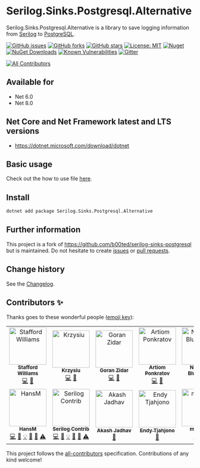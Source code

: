 Serilog.Sinks.Postgresql.Alternative
====================================

Serilog.Sinks.Postgresql.Alternative is a library to save logging information from [Serilog](https://github.com/serilog/serilog) to [PostgreSQL](https://www.postgresql.org/).

[![GitHub issues](https://img.shields.io/github/issues/serilog-contrib/Serilog.Sinks.Postgresql.Alternative.svg)](https://github.com/serilog-contrib/Serilog.Sinks.Postgresql.Alternative/issues)
[![GitHub forks](https://img.shields.io/github/forks/serilog-contrib/Serilog.Sinks.Postgresql.Alternative.svg)](https://github.com/serilog-contrib/Serilog.Sinks.Postgresql.Alternative/network)
[![GitHub stars](https://img.shields.io/github/stars/serilog-contrib/Serilog.Sinks.Postgresql.Alternative.svg)](https://github.com/serilog-contrib/Serilog.Sinks.Postgresql.Alternative/stargazers)
[![License: MIT](https://img.shields.io/badge/License-MIT-blue.svg)](https://raw.githubusercontent.com/serilog-contrib/Serilog.Sinks.Postgresql.Alternative/master/License.txt)
[![Nuget](https://img.shields.io/badge/Serilog.Sinks.Postgresql.Alternative-Nuget-brightgreen.svg)](https://www.nuget.org/packages/Serilog.Sinks.Postgresql.Alternative/)
[![NuGet Downloads](https://img.shields.io/nuget/dt/Serilog.Sinks.Postgresql.Alternative.svg)](https://www.nuget.org/packages/Serilog.Sinks.Postgresql.Alternative/)
[![Known Vulnerabilities](https://snyk.io/test/github/serilog-contrib/Serilog.Sinks.Postgresql.Alternative/badge.svg)](https://snyk.io/test/github/serilog-contrib/Serilog.Sinks.Postgresql.Alternative)
[![Gitter](https://badges.gitter.im/Serilog.Sinks.Postgresql.Alternative/community.svg)](https://gitter.im/Serilog.Sinks.Postgresql.Alternative/community?utm_source=badge&utm_medium=badge&utm_campaign=pr-badge)
<!-- ALL-CONTRIBUTORS-BADGE:START - Do not remove or modify this section -->
[![All Contributors](https://img.shields.io/badge/all_contributors-12-orange.svg?style=flat-square)](#contributors-)
<!-- ALL-CONTRIBUTORS-BADGE:END -->

## Available for
* Net 6.0
* Net 8.0

## Net Core and Net Framework latest and LTS versions
* https://dotnet.microsoft.com/download/dotnet

## Basic usage
Check out the how to use file [here](https://github.com/serilog-contrib/Serilog.Sinks.Postgresql.Alternative/blob/master/HowToUse.md).

## Install

```bash
dotnet add package Serilog.Sinks.Postgresql.Alternative
```

## Further information
This project is a fork of https://github.com/b00ted/serilog-sinks-postgresql but is maintained.
Do not hesitate to create [issues](https://github.com/serilog-contrib/Serilog.Sinks.Postgresql.Alternative/issues) or [pull requests](https://github.com/serilog-contrib/Serilog.Sinks.Postgresql.Alternative/pulls).

Change history
--------------

See the [Changelog](https://github.com/serilog-contrib/Serilog.Sinks.Postgresql.Alternative/blob/master/Changelog.md).

## Contributors ✨

Thanks goes to these wonderful people ([emoji key](https://allcontributors.org/docs/en/emoji-key)):

<!-- ALL-CONTRIBUTORS-LIST:START - Do not remove or modify this section -->
<!-- prettier-ignore-start -->
<!-- markdownlint-disable -->
<table>
  <tbody>
    <tr>
      <td align="center"><a href="http://staffordwilliams.com"><img src="https://avatars.githubusercontent.com/u/6289998?v=4?s=100" width="100px;" alt="Stafford Williams"/><br /><sub><b>Stafford Williams</b></sub></a><br /><a href="https://github.com/serilog-contrib/Serilog.Sinks.Postgresql.Alternative/commits?author=staff0rd" title="Code">💻</a> <a href="https://github.com/serilog-contrib/Serilog.Sinks.Postgresql.Alternative/commits?author=staff0rd" title="Documentation">📖</a></td>
      <td align="center"><a href="https://github.com/ni2"><img src="https://avatars.githubusercontent.com/u/6198146?v=4?s=100" width="100px;" alt="Krzysiu"/><br /><sub><b>Krzysiu</b></sub></a><br /><a href="https://github.com/serilog-contrib/Serilog.Sinks.Postgresql.Alternative/commits?author=ni2" title="Code">💻</a> <a href="https://github.com/serilog-contrib/Serilog.Sinks.Postgresql.Alternative/commits?author=ni2" title="Documentation">📖</a></td>
      <td align="center"><a href="https://github.com/GZidar"><img src="https://avatars.githubusercontent.com/u/13248990?v=4?s=100" width="100px;" alt="Goran Zidar"/><br /><sub><b>Goran Zidar</b></sub></a><br /><a href="https://github.com/serilog-contrib/Serilog.Sinks.Postgresql.Alternative/commits?author=GZidar" title="Code">💻</a> <a href="https://github.com/serilog-contrib/Serilog.Sinks.Postgresql.Alternative/commits?author=GZidar" title="Documentation">📖</a></td>
      <td align="center"><a href="https://github.com/artiomponkratov"><img src="https://avatars.githubusercontent.com/u/64773888?v=4?s=100" width="100px;" alt="Artiom Ponkratov"/><br /><sub><b>Artiom Ponkratov</b></sub></a><br /><a href="https://github.com/serilog-contrib/Serilog.Sinks.Postgresql.Alternative/commits?author=artiomponkratov" title="Code">💻</a> <a href="https://github.com/serilog-contrib/Serilog.Sinks.Postgresql.Alternative/commits?author=artiomponkratov" title="Documentation">📖</a></td>
      <td align="center"><a href="https://nblumhardt.com"><img src="https://avatars.githubusercontent.com/u/342712?v=4?s=100" width="100px;" alt="Nicholas Blumhardt"/><br /><sub><b>Nicholas Blumhardt</b></sub></a><br /><a href="https://github.com/serilog-contrib/Serilog.Sinks.Postgresql.Alternative/commits?author=nblumhardt" title="Code">💻</a> <a href="https://github.com/serilog-contrib/Serilog.Sinks.Postgresql.Alternative/commits?author=nblumhardt" title="Documentation">📖</a></td>
      <td align="center"><a href="https://github.com/bliusb"><img src="https://avatars.githubusercontent.com/u/60114185?v=4?s=100" width="100px;" alt="Bingkun Li"/><br /><sub><b>Bingkun Li</b></sub></a><br /><a href="https://github.com/serilog-contrib/Serilog.Sinks.Postgresql.Alternative/commits?author=bliusb" title="Code">💻</a> <a href="https://github.com/serilog-contrib/Serilog.Sinks.Postgresql.Alternative/commits?author=bliusb" title="Documentation">📖</a></td>
      <td align="center"><a href="https://github.com/b00ted"><img src="https://avatars.githubusercontent.com/u/19395635?v=4?s=100" width="100px;" alt="Evgenii Butorin"/><br /><sub><b>Evgenii Butorin</b></sub></a><br /><a href="https://github.com/serilog-contrib/Serilog.Sinks.Postgresql.Alternative/commits?author=b00ted" title="Code">💻</a> <a href="https://github.com/serilog-contrib/Serilog.Sinks.Postgresql.Alternative/commits?author=b00ted" title="Documentation">📖</a></td>
    </tr>
    <tr>
      <td align="center"><a href="https://franzhuber23.blogspot.de/"><img src="https://avatars.githubusercontent.com/u/9639361?v=4?s=100" width="100px;" alt="HansM"/><br /><sub><b>HansM</b></sub></a><br /><a href="https://github.com/serilog-contrib/Serilog.Sinks.Postgresql.Alternative/commits?author=SeppPenner" title="Code">💻</a> <a href="https://github.com/serilog-contrib/Serilog.Sinks.Postgresql.Alternative/commits?author=SeppPenner" title="Documentation">📖</a> <a href="#example-SeppPenner" title="Examples">💡</a> <a href="#maintenance-SeppPenner" title="Maintenance">🚧</a> <a href="#projectManagement-SeppPenner" title="Project Management">📆</a> <a href="https://github.com/serilog-contrib/Serilog.Sinks.Postgresql.Alternative/commits?author=SeppPenner" title="Tests">⚠️</a></td>
      <td align="center"><a href="https://github.com/serilog-contrib"><img src="https://avatars.githubusercontent.com/u/78050538?v=4?s=100" width="100px;" alt="Serilog Contrib"/><br /><sub><b>Serilog Contrib</b></sub></a><br /><a href="https://github.com/serilog-contrib/Serilog.Sinks.Postgresql.Alternative/commits?author=serilog-contrib" title="Code">💻</a> <a href="https://github.com/serilog-contrib/Serilog.Sinks.Postgresql.Alternative/commits?author=serilog-contrib" title="Documentation">📖</a> <a href="#example-serilog-contrib" title="Examples">💡</a> <a href="#maintenance-serilog-contrib" title="Maintenance">🚧</a> <a href="#projectManagement-serilog-contrib" title="Project Management">📆</a> <a href="https://github.com/serilog-contrib/Serilog.Sinks.Postgresql.Alternative/commits?author=serilog-contrib" title="Tests">⚠️</a></td>
      <td align="center"><a href="https://gambitier.github.io/"><img src="https://avatars.githubusercontent.com/u/22792359?v=4?s=100" width="100px;" alt="Akash Jadhav"/><br /><sub><b>Akash Jadhav</b></sub></a><br /><a href="https://github.com/serilog-contrib/Serilog.Sinks.Postgresql.Alternative/commits?author=Gambitier" title="Documentation">📖</a></td>
      <td align="center"><a href="https://github.com/ndc"><img src="https://avatars.githubusercontent.com/u/489308?v=4?s=100" width="100px;" alt="Endy Tjahjono"/><br /><sub><b>Endy Tjahjono</b></sub></a><br /><a href="https://github.com/serilog-contrib/Serilog.Sinks.Postgresql.Alternative/commits?author=ndc" title="Documentation">📖</a></td>
      <td align="center"><a href="https://github.com/mwlsilva"><img src="https://avatars.githubusercontent.com/u/1103682?v=4?s=100" width="100px;" alt="mwlsilva"/><br /><sub><b>mwlsilva</b></sub></a><br /><a href="https://github.com/serilog-contrib/Serilog.Sinks.Postgresql.Alternative/commits?author=mwlsilva" title="Code">💻</a> <a href="https://github.com/serilog-contrib/Serilog.Sinks.Postgresql.Alternative/commits?author=mwlsilva" title="Tests">⚠️</a></td>
    </tr>
  </tbody>
</table>

<!-- markdownlint-restore -->
<!-- prettier-ignore-end -->

<!-- ALL-CONTRIBUTORS-LIST:END -->

This project follows the [all-contributors](https://github.com/all-contributors/all-contributors) specification. Contributions of any kind welcome!
